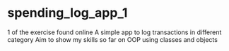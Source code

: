 # spending_log_app_1
1 of the exercise found online
A simple app to log transactions in different category
Aim to show my skills so far on OOP using classes and objects
